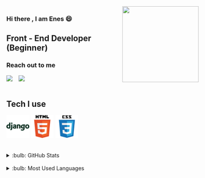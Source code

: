 

<img src="https://media.giphy.com/media/436hhtZJQAT86nomhG/giphy.gif" align ="right" width="200" height="200">

### Hi there ,  I am Enes :smile:
## Front - End Developer   (Beginner)

### Reach out to me 
[instagram]:https://www.instagram.com/ayeberknesv2/
[linkedin]:https://www.linkedin.com/in/eayberkbalci/
[<img  width="32" src="https://unpkg.com/simple-icons@v4/icons/instagram.svg" align="left" />][instagram]
[<img  width="32" src="https://unpkg.com/simple-icons@v4/icons/linkedin.svg" align="left" />][linkedin]
<br />
<br />

## Tech I use 
<img src="https://raw.githubusercontent.com/github/explore/80688e429a7d4ef2fca1e82350fe8e3517d3494d/topics/django/django.png" widht="60" height="60">
<img src="https://raw.githubusercontent.com/github/explore/80688e429a7d4ef2fca1e82350fe8e3517d3494d/topics/html/html.png" widht="60" height="60">
<img src="https://raw.githubusercontent.com/github/explore/80688e429a7d4ef2fca1e82350fe8e3517d3494d/topics/css/css.png" widht="60" height="60">
<br />
<br />
<br />
<details>
<summary> :bulb: GitHub Stats </summary>
  <img src="https://github-readme-stats.vercel.app/api?username=enesayberk3535&theme=radical"</img>
</details>
<br/>
<details>
<summary> :bulb: Most Used Languages </summary>
<img src="https://github-readme-stats.vercel.app/api/top-langs/?username=anuraghazra&layout=compact"</img>

</details>
